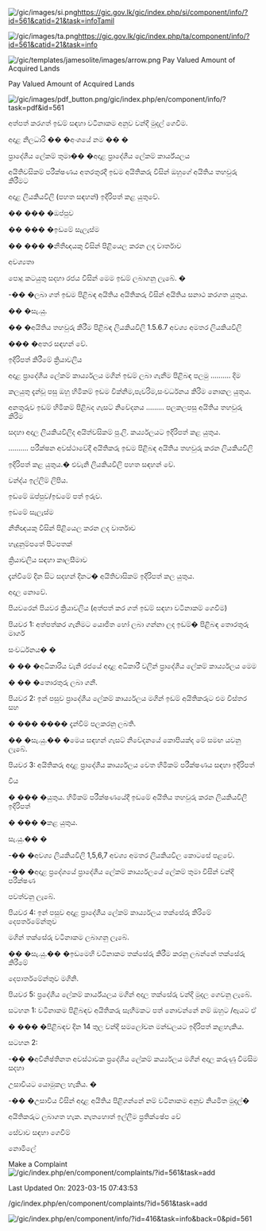 <!-- Source: https://gic.gov.lk/gic/index.php/en/component/info/?id=561&catid=21&task=info -->

![/gic/images/si.png](/gic/images/si.png)https://gic.gov.lk/gic/index.php/si/component/info/?id=561&catid=21&task=infoTamil

![/gic/images/ta.png](/gic/images/ta.png)https://gic.gov.lk/gic/index.php/ta/component/info/?id=561&catid=21&task=info

![/gic/templates/jamesolite/images/arrow.png](/gic/templates/jamesolite/images/arrow.png) Pay Valued Amount of Acquired Lands

Pay Valued Amount of Acquired Lands

![/gic/images/pdf_button.png](/gic/images/pdf_button.png)/gic/index.php/en/component/info/?task=pdf&id=561

අත්පත් කරගත් ඉඩම් සඳහා වටිනාකම අනුව වන්දි මුදල් ගෙවීම.

අදාළ නිලධාරි �� �අංශයේ නම �� �

ප්‍රාදේශීය ලේකම් තුමා�� �අදාළ ප්‍රාදේශීය ලේකම් කාර්ය්යලය

අයිතිවසිකම් පරීක්ෂණය අතරතුරදී ඉඩම අයිතිකරු විසින් ඔහුගේ අයිතිය තහවුරු කිරීමට

අදාළ ලියකියවිලි (පහත සඳහන්) ඉදිරිපත් කළ යුතුවේ.

�� ��� �ඔප්පුව

�� ��� �ඉඩමේ සැලැස්ම

�� ��� �නීතීඥයකු විසින් පිළියෙල කරන ලද වාර්තාව

අවශ්‍යතා

පොදු කටයුතු සදහා රජය විසින් මෙම ඉඩම් ලබාගනු ලැබේ. �

-�� �ලබා ගත් ඉඩම පිළිබඳ අයිතිය අයිතිකරු විසින් අයිතිය සනාථ කරගත යුතුය.

�� �සැ.යු.

�� �අයිතිය තහවුරු කිරීම පිළිබඳ ලියකියවිලි 1.5.6.7 අවශ්‍ය අමතර ලියකියවිලි

��� �අතර සඳහන් වේ.

ඉදිරිපත් කිරීමේ ක්‍රියාවලිය

අදාළ ප්‍රාදේශීය ලේකම් කාර්ය්‍යලය මගින් ඉඩම් ලබා ගැනීම පිළිබඳ පලමු .......... දිම

කලයුතු දැන්වූ පසු ඔහු හිමිකම් ඉඩම වික්නිම,පැවරිම,සංවර්ධනය කිරිම නොකල යුතුය.

අනතුරුව ඉඩම් හිමිකම් පිළිබද ගැසට් නිවේදනය ......... පලකලපසු අයිතිය තහවුරු කිරිම

සදහා අදාල ලියකියවිලිද අයිත්වසිකම් පු.ලි. කර්ය්‍යලයට ඉදිරිපත් කළ යුතුය.

.......... පරීක්ෂන අවස්ථාවේදී අයිතිකරු ඉඩම පිළිබඳ අයිතිය තහවුරු කරන ලියකියවිලි

ඉදිරිපත් කළ යුතුය.� එවැනි ලියකියවිලි පහත සඳහන් වේ.

වන්ද්ය ඉල්ලිම් ලිපිය.

ඉඩමේ ඔප්පුව/ඉඩමේ පත් ඉරුව.

ඉඩමේ සැලැස්ම

නීතීඥයකු විසින් පිළියෙල කරන ලද වාර්තාව

හැදුනුම්පතේ පිටපතක්

ක්‍රියාවලිය සඳහා කාලසීමාව

දැන්විමේ දින සිට සදහන් දිනට� අයිතිවාසිකම් ඉදිරිපත් කල යුතුය.

අදාල නොවේ.

පියවරෙන් පියවර ක්‍රියාවලිය (අත්පත් කර ගත් ඉඩම් සඳහා වටිනාකම් ගෙවීම)

පියවර 1: අත්පත්කර ගැනිමට යොජිත හෝ ලබා ගන්නා ලද ඉඩම්� පිළිබඳ තොරතුරු මාර්ග

සංවර්ධනය� �

� �� �අධිකාරිය වැනි රජයේ අදාළ අධිකාරී වලින් ප්‍රාදේශීය ලේකම් කාර්ය්‍යලය මෙම

� �� �තොරතුරු ලබා ගනී.

පියවර 2: ඉන් පසුව ප්‍රාදේශීය ලේකම් කාර්ය්‍යලය මගින් ඉඩම් අයිතිකරුට එම විස්තර සහ

� ��� ���� දැන්විම් පලකරනු ලබති.

�� �සැ.යු.�� �මෙය සඳහන් ගැසට් නිවේදනයේ කොපියක්ද මේ සමඟ යවනු ලැබේ.

පියවර 3: අයිතිකරු අදාළ ප්‍රාදේශීය කාර්ය්‍යලය වෙත හිමිකම් පරීක්ෂණය සඳහා ඉදිරිපත්

විය

� ��� �යුතුය. හිමිකම් පරීක්ෂණයේදී ඉඩමේ අයිතිය තහවුරු කරන ලියකියවිලි ඉදිරිපත්

� ��� �කළ යුතුය.

සැ.යු.�� �

-�� �අවශ්‍ය ලියකියවිලි 1,5,6,7 අවශ්‍ය අමතර ලියකියවිල කොටසේ පළවේ.

-�� �අදාළ ප්‍රදේශයේ ප්‍රාදේශීය ලේකම් කාර්ය්‍යලයේ ලේකම් තුමා විසින් වන්දි පරීක්ෂණ

පවත්වනු ලැබේ.

පියවර 4: ඉන් පසුව අදාළ ප්‍රාදේශීය ලේකම් කාර්ය්‍යලය තක්සේරු කිරිමේ දෙපර්තමේන්තුව

මගින් තක්සේරු වටිනාකම ලබාගනු ලැබේ.

�� �සැ.යු.�� �ඉඩමෙහි වටිනාකම තක්සේරු කිරීම කරනු ලබන්නේ තක්සේරු කිරීමේ

දෙපාර්තමේන්තුව මගිනි.

පියවර 5: ප්‍රදේශීය ලේකම් කාර්ය්යලය මගින් අදාල තක්සේරු වන්දි මුදල ගෙවනු ලැබේ.

සටහන 1: වටිනාකම පිළිබඳව අයිතිකරු සෑහීමකට පත් නොවන්නේ නම් ඔහුට /ඇයට ඒ

� ��� �පිළිබඳව දින 14 තුල වන්දි සමලෝචන මන්ඩලයට ඉදිරිපත් කළහැකිය.

සටහන 2:

-�� �අවිනිෂ්තිනත අවස්ථාවක ප්‍රදේශිය ලේකම් කර්ය්‍යලය මගින් අදාල කරුණු විමසිම සදහා

උසාවියට යොමුකල හැකිය. �

-�� �උසාවිය විසින් අදාළ අයිතිය පිළිගන්නේ නම් වටිනාකම අනුව නියමිත මුදල්�

අයිතිකරුට ලබාගත හැක. නැතහොත් ඉල්ලීම ප්‍රතික්ෂේප වේ

සේවාව සඳහා ගෙවීම්

නොමිලේ

Make a Complaint ![/gic/index.php/en/component/complaints/?id=561&task=add](/gic/index.php/en/component/complaints/?id=561&task=add)

Last Updated On: 2023-03-15 07:43:53

/gic/index.php/en/component/complaints/?id=561&task=add

![/gic/index.php/en/component/info/?id=416&task=info&back=0&pid=561](/gic/index.php/en/component/info/?id=416&task=info&back=0&pid=561)